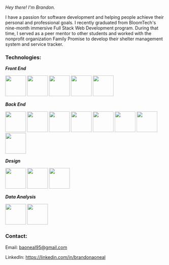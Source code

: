 *Hey there! I'm Brandon.*

I have a passion for software development and helping people achieve their personal and professional goals. I recently graduated from BloomTech's nine-month immersive Full Stack Web Development program. During that time, I served as a peer mentor to other students and worked with the nonprofit organization Family Promise to develop their shelter management system and service tracker.

### Technologies:

***Front End***

<img src="https://cdn.jsdelivr.net/gh/devicons/devicon/icons/html5/html5-plain-wordmark.svg" width="65" /> <img src="https://cdn.jsdelivr.net/gh/devicons/devicon/icons/css3/css3-plain-wordmark.svg" width="65" /> <img src="https://cdn.jsdelivr.net/gh/devicons/devicon/icons/javascript/javascript-plain.svg" width="65" /> <img src="https://cdn.jsdelivr.net/gh/devicons/devicon/icons/react/react-original-wordmark.svg" width="65" /> <img src="https://cdn.jsdelivr.net/gh/devicons/devicon/icons/redux/redux-original.svg" width="65" />

***Back End***

<img src="https://cdn.jsdelivr.net/gh/devicons/devicon/icons/python/python-original-wordmark.svg" width="65" /> <img src="https://cdn.jsdelivr.net/gh/devicons/devicon/icons/java/java-original-wordmark.svg" width="65" /> <img src="https://cdn.jsdelivr.net/gh/devicons/devicon/icons/nodejs/nodejs-original-wordmark.svg" width="65" /> <img src="https://cdn.jsdelivr.net/gh/devicons/devicon/icons/flask/flask-original-wordmark.svg" width="65" /> <img src="https://cdn.jsdelivr.net/gh/devicons/devicon/icons/spring/spring-original-wordmark.svg" width="65" /> <img src="https://cdn.jsdelivr.net/gh/devicons/devicon/icons/postgresql/postgresql-plain-wordmark.svg" width="65" /> <img src="https://cdn.jsdelivr.net/gh/devicons/devicon/icons/mongodb/mongodb-original-wordmark.svg" width="65" /> <img src="https://cdn.jsdelivr.net/gh/devicons/devicon/icons/graphql/graphql-plain-wordmark.svg" width="65" />

***Design***

<img src="https://cdn.jsdelivr.net/gh/devicons/devicon/icons/materialui/materialui-original.svg" width="65" /> <img src="https://cdn.jsdelivr.net/gh/devicons/devicon/icons/bootstrap/bootstrap-plain.svg" width="65" /> <img src="https://cdn.jsdelivr.net/gh/devicons/devicon/icons/figma/figma-original.svg" width="65" />

***Data Analysis***

<img src="https://cdn.jsdelivr.net/gh/devicons/devicon/icons/pandas/pandas-original-wordmark.svg" width="65" /> <img src="https://cdn.jsdelivr.net/gh/devicons/devicon/icons/d3js/d3js-original.svg" width="65" />

### Contact:

Email: baoneal95@gmail.com

LinkedIn: https://linkedin.com/in/brandonaoneal
